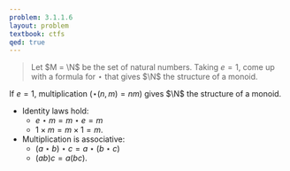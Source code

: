 ```yaml
---
problem: 3.1.1.6 
layout: problem
textbook: ctfs
qed: true
---
```


> Let $M = \N$ be the set of natural numbers. Taking $e=1$, come up with a
> formula for $\star$ that gives $\N$ the structure of a monoid.

If $e=1$, multiplication ($\star(n,m) = nm$) gives $\N$ the structure of a
monoid. 

  - Identity laws hold: 
    - $e\star m = m\star e = m$
    - $1\times m = m\times 1 = m$.
  - Multiplication is associative: 
    - $(a\star b)\star c = a \star(b\star c)$
    - $(a b) c = a (b c)$.
